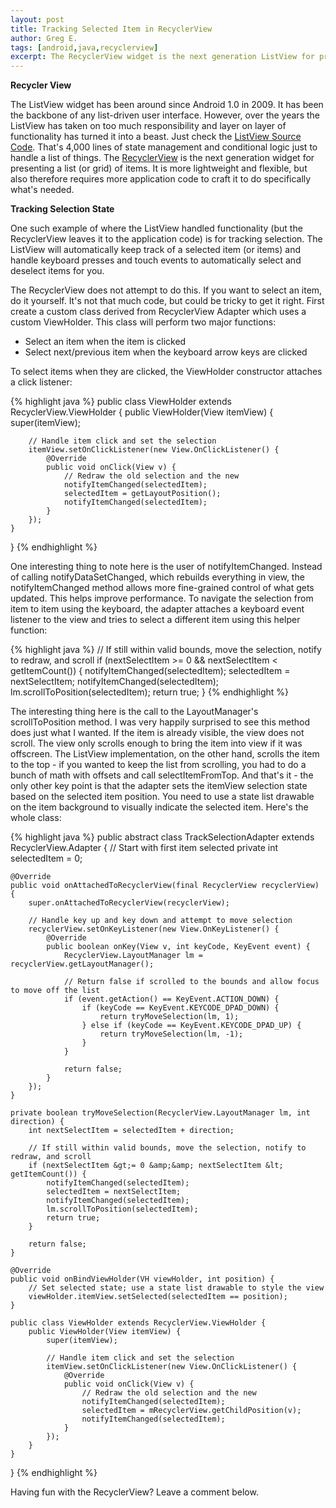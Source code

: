 ```yaml
---
layout: post
title: Tracking Selected Item in RecyclerView
author: Greg E.
tags: [android,java,recyclerview]
excerpt: The RecyclerView widget is the next generation ListView for presenting a list (or grid) of items. It is more lightweight and flexible than ListView, but also therefore requires more application code to craft it to do specifically what's needed.<br><br>This post describes one such example, where the application must take care of tracking a 'selected item' in the list because the RecyclerView doesn't do that like the ListView did.
---
```

**Recycler View**

The ListView widget has been around since Android 1.0 in 2009. It has been the backbone of any list-driven user interface. However, over the years the ListView has taken on too much responsibility and layer on layer of functionality has turned it into a beast. Just check the <a href="https://android.googlesource.com/platform/frameworks/base/+/refs/heads/master/core/java/android/widget/ListView.java">ListView Source Code</a>. That's 4,000 lines of state management and conditional logic just to handle a list of things.
The <a href="https://developer.android.com/reference/android/support/v7/widget/RecyclerView.html">RecyclerView</a> is the next generation widget for presenting a list (or grid) of items. It is more lightweight and flexible, but also therefore requires more application code to craft it to do specifically what's needed.

**Tracking Selection State**

One such example of where the ListView handled functionality (but the RecyclerView leaves it to the application code) is for tracking selection. The ListView will automatically keep track of a selected item (or items) and handle keyboard presses and touch events to automatically select and deselect items for you.

The RecyclerView does not attempt to do this. If you want to select an item, do it yourself. It's not that much code, but could be tricky to get it right.
First create a custom class derived from RecyclerView Adapter which uses a custom ViewHolder. This class will perform two major functions:

* Select an item when the item is clicked
* Select next/previous item when the keyboard arrow keys are clicked

To select items when they are clicked, the ViewHolder constructor attaches a click listener:

{% highlight java %}
public class ViewHolder extends RecyclerView.ViewHolder {
    public ViewHolder(View itemView) {
        super(itemView);

        // Handle item click and set the selection
        itemView.setOnClickListener(new View.OnClickListener() {
            @Override
            public void onClick(View v) {
                // Redraw the old selection and the new
                notifyItemChanged(selectedItem);
                selectedItem = getLayoutPosition();
                notifyItemChanged(selectedItem);
            }
        });
    }
}
{% endhighlight %}

One interesting thing to note here is the user of notifyItemChanged. Instead of calling notifyDataSetChanged, which rebuilds everything in view, the notifyItemChanged method allows more fine-grained control of what gets updated. This helps improve performance.
To navigate the selection from item to item using the keyboard, the adapter attaches a keyboard event listener to the view and tries to select a different item using this helper function:

{% highlight java %}
// If still within valid bounds, move the selection, notify to redraw, and scroll
if (nextSelectItem >= 0 && nextSelectItem < getItemCount()) {
    notifyItemChanged(selectedItem);
    selectedItem = nextSelectItem;
    notifyItemChanged(selectedItem);
    lm.scrollToPosition(selectedItem);
    return true;
}
{% endhighlight %}

The interesting thing here is the call to the LayoutManager's scrollToPosition method. I was very happily surprised to see this method does just what I wanted. If the item is already visible, the view does not scroll. The view only scrolls enough to bring the item into view if it was offscreen. The ListView implementation, on the other hand, scrolls the item to the top - if you wanted to keep the list from scrolling, you had to do a bunch of math with offsets and call selectItemFromTop.
And that's it - the only other key point is that the adapter sets the itemView selection state based on the selected item position. You need to use a state list drawable on the item background to visually indicate the selected item.
Here's the whole class:

{% highlight java %}
public abstract class TrackSelectionAdapter<VH extends TrackSelectionAdapter.ViewHolder> extends RecyclerView.Adapter<VH> {
    // Start with first item selected
    private int selectedItem = 0;

    @Override
    public void onAttachedToRecyclerView(final RecyclerView recyclerView) {
        super.onAttachedToRecyclerView(recyclerView);

        // Handle key up and key down and attempt to move selection
        recyclerView.setOnKeyListener(new View.OnKeyListener() {
            @Override
            public boolean onKey(View v, int keyCode, KeyEvent event) {
                RecyclerView.LayoutManager lm = recyclerView.getLayoutManager();

                // Return false if scrolled to the bounds and allow focus to move off the list
                if (event.getAction() == KeyEvent.ACTION_DOWN) {
                    if (keyCode == KeyEvent.KEYCODE_DPAD_DOWN) {
                        return tryMoveSelection(lm, 1);
                    } else if (keyCode == KeyEvent.KEYCODE_DPAD_UP) {
                        return tryMoveSelection(lm, -1);
                    }
                }

                return false;
            }
        });
    }

    private boolean tryMoveSelection(RecyclerView.LayoutManager lm, int direction) {
        int nextSelectItem = selectedItem + direction;

        // If still within valid bounds, move the selection, notify to redraw, and scroll
        if (nextSelectItem &gt;= 0 &amp;&amp; nextSelectItem &lt; getItemCount()) {
            notifyItemChanged(selectedItem);
            selectedItem = nextSelectItem;
            notifyItemChanged(selectedItem);
            lm.scrollToPosition(selectedItem);
            return true;
        }

        return false;
    }

    @Override
    public void onBindViewHolder(VH viewHolder, int position) {
        // Set selected state; use a state list drawable to style the view
        viewHolder.itemView.setSelected(selectedItem == position);
    }

    public class ViewHolder extends RecyclerView.ViewHolder {
        public ViewHolder(View itemView) {
            super(itemView);

            // Handle item click and set the selection
            itemView.setOnClickListener(new View.OnClickListener() {
                @Override
                public void onClick(View v) {
                    // Redraw the old selection and the new
                    notifyItemChanged(selectedItem);
                    selectedItem = mRecyclerView.getChildPosition(v);
                    notifyItemChanged(selectedItem);
                }
            });
        }
    }
}
{% endhighlight %}

Having fun with the RecyclerView? Leave a comment below.


